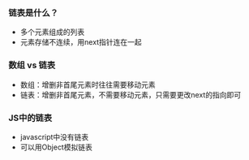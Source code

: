 ### 链表是什么？
* 多个元素组成的列表
* 元素存储不连续，用next指针连在一起

### 数组 vs 链表
* 数组：增删非首尾元素时往往需要移动元素
* 链表：增删非首尾元素，不需要移动元素，只需要更改next的指向即可

### JS中的链表
* javascript中没有链表
* 可以用Object模拟链表